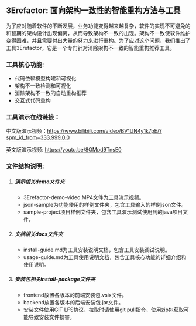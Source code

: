 ## 3Erefactor: 面向架构一致性的智能重构方法与工具

为了应对随着软件的不断发展，业务功能变得越来越复杂，软件的实现不可避免的和预期的架构设计出现偏离，从而导致架构不一致的出现。架构不一致使软件维护变得困难，并且需要付出大量的努力来进行重构。为了应对这个问题，我们推出了工具3Erefactor，它是一个专门针对消除架构不一致的智能重构推荐工具。

 ### 工具核心功能:

   - 代码依赖模型构建和可视化
   - 架构不一致检测和可视化
   - 消除架构不一致的自动重构推荐
   - 交互式代码重构


### 工具演示在线链接：
   中文版演示视频：https://www.bilibili.com/video/BV1UN4y1k7pE/?spm_id_from=333.999.0.0

   英文版演示视频: https://youtu.be/8QMpd9TnsE0

### 文件结构说明:

   1. ##### 演示相关demo文件夹
      - 3Erefactor-demo-video.MP4文件为工具演示视频。
      - json-sample为功能使用的样例文件夹，包含工具输入的样例json文件。
      - sample-project项目样例文件夹，包含工具演示测试使用到的java项目文件。

   2. ##### 文档相关docs文件夹

      - install-guide.md为工具安装说明文档，包含工具安装调试说明。
      - usage-guide.md为工具使用说明文档，包含工具核心功能的详细介绍和使用说明。

   3. ##### 安装包相关install-package文件夹
      - frontend放置各版本的前端安装包.vsix文件。
      - backend放置各版本的后端安装包.jar文件。
      - 安装文件使用GIT LFS协议，拉取时请使用git pull指令，使用zip包获取可能导致安装文件损害。
